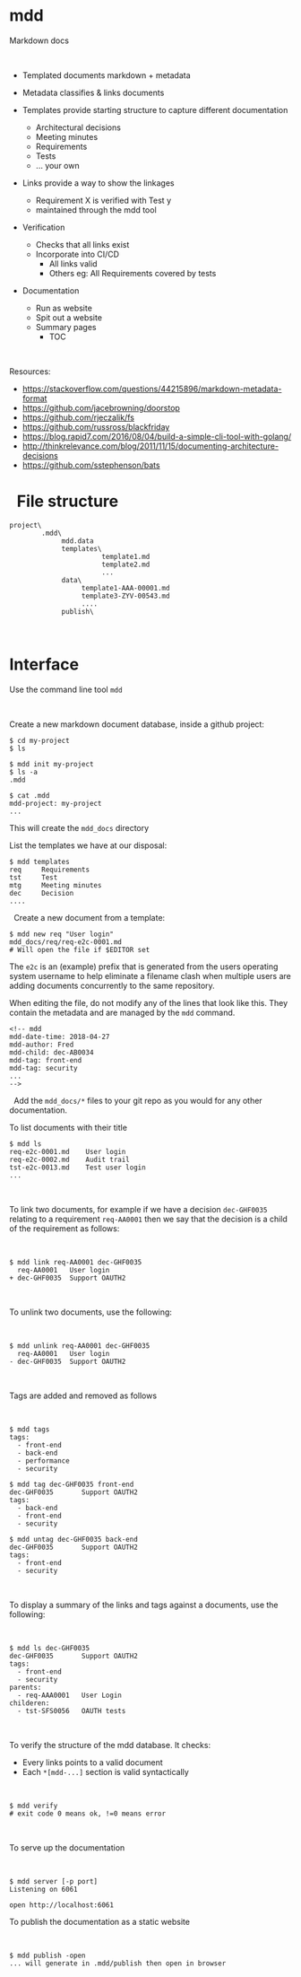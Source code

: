 # mdd
Markdown docs


 

-   Templated documents markdown + metadata
-   Metadata classifies & links documents
-   Templates provide starting structure to capture different documentation

    -   Architectural decisions
    -   Meeting minutes
    -   Requirements
    -   Tests
    -   ... your own
-   Links provide a way to show the linkages
    -   Requirement X is verified with Test y
    -   maintained through the mdd tool
-   Verification
    -   Checks that all links exist
    -   Incorporate into CI/CD
        -   All links valid
        -   Others eg: All Requirements covered by tests

-   Documentation
    -   Run as website
    -   Spit out a website
    -   Summary pages
        -   TOC

 

Resources:

-   <https://stackoverflow.com/questions/44215896/markdown-metadata-format>
-   <https://github.com/jacebrowning/doorstop>
-   <https://github.com/rjeczalik/fs>
-   <https://github.com/russross/blackfriday>
- https://blog.rapid7.com/2016/08/04/build-a-simple-cli-tool-with-golang/
- http://thinkrelevance.com/blog/2011/11/15/documenting-architecture-decisions
- https://github.com/sstephenson/bats

 
File structure
=========

```
project\
        .mdd\
             mdd.data
             templates\
                       template1.md
                       template2.md
                       ...
             data\
                  template1-AAA-00001.md
                  template3-ZYV-00543.md
                  ....
             publish\
```
 

Interface
=========

Use the command line tool `mdd`

 

Create a new markdown document database, inside a github project:


```
$ cd my-project
$ ls

$ mdd init my-project
$ ls -a
.mdd

$ cat .mdd
mdd-project: my-project
...
```

This will create the `mdd_docs` directory

List the templates we have at our disposal:

```
$ mdd templates
req     Requirements
tst     Test
mtg     Meeting minutes
dec     Decision
....
```
 
Create a new document from a template:



```
$ mdd new req "User login"
mdd_docs/req/req-e2c-0001.md
# Will open the file if $EDITOR set
```

The `e2c` is an (example) prefix that is generated from the users operating system username
to help eliminate a filename clash when multiple users are adding documents concurrently to the
same repository.
 

When editing the file, do not modify any of the lines that look like this. They
contain the metadata and are managed by the `mdd` command.

```
<!-- mdd
mdd-date-time: 2018-04-27
mdd-author: Fred
mdd-child: dec-AB0034
mdd-tag: front-end
mdd-tag: security
...
-->

```

 
Add the `mdd_docs/*` files to your git repo as you would for any other
documentation.


To list documents with their title

```
$ mdd ls
req-e2c-0001.md    User login
req-e2c-0002.md    Audit trail
tst-e2c-0013.md    Test user login
...

```
 

To link two documents, for example if we have a decision `dec-GHF0035` relating
to a requirement `req-AA0001` then we say that the decision is a child of the
requirement as follows:

 

```
$ mdd link req-AA0001 dec-GHF0035
  req-AA0001   User login
+ dec-GHF0035  Support OAUTH2

```

 

To unlink two documents, use the following:

 

```
$ mdd unlink req-AA0001 dec-GHF0035
  req-AA0001   User login
- dec-GHF0035  Support OAUTH2

```

 

Tags are added and removed as follows

 

```
$ mdd tags
tags:
  - front-end
  - back-end
  - performance
  - security

$ mdd tag dec-GHF0035 front-end
dec-GHF0035       Support OAUTH2
tags:
  - back-end
  - front-end
  - security

$ mdd untag dec-GHF0035 back-end
dec-GHF0035       Support OAUTH2
tags:
  - front-end
  - security

```

 

To display a summary of the links and tags against a documents, use the
following:

 

```
$ mdd ls dec-GHF0035
dec-GHF0035       Support OAUTH2
tags:
  - front-end
  - security
parents:
  - req-AAA0001   User Login
childeren:
  - tst-SFS0056   OAUTH tests
```

 

To verify the structure of the mdd database. It checks:

-   Every links points to a valid document
-   Each `*[mdd-...]` section is valid syntactically

 

```
$ mdd verify
# exit code 0 means ok, !=0 means error
```

 

To serve up the documentation

 

```
$ mdd server [-p port]
Listening on 6061

open http://localhost:6061
```


To publish the documentation as a static website

 

```
$ mdd publish -open
... will generate in .mdd/publish then open in browser

```
 
<!-- mdd
mdd-tag:security
mdd-tag:logging
mdd-child:tst-SFS0056
-->
 
